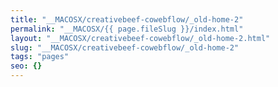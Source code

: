 ```yaml
---
title: "__MACOSX/creativebeef-cowebflow/_old-home-2"
permalink: "__MACOSX/{{ page.fileSlug }}/index.html"
layout: "__MACOSX/creativebeef-cowebflow/_old-home-2.html"
slug: "__MACOSX/creativebeef-cowebflow/_old-home-2"
tags: "pages"
seo: {}
---
```



